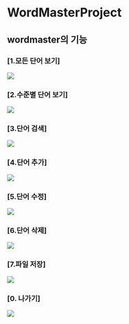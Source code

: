 # WordMasterProject

wordmaster의 기능
------------------

### [1.모든 단어 보기]
<img src = 'https://github.com/eunseoryu/WordMasterProject/blob/master/screenshot/%EB%8B%A8%EC%96%B4%20%EB%B3%B4%EA%B8%B0.jpg?raw=true'>

### [2.수준별 단어 보기]
<img src = 'https://github.com/eunseoryu/WordMasterProject/blob/master/screenshot/%EC%88%98%EC%A4%80%EB%B3%84%20%EB%8B%A8%EC%96%B4%EB%B3%B4%EA%B8%B0.jpg?raw=true'>

### [3.단어 검색]
<img src = 'https://github.com/eunseoryu/WordMasterProject/blob/master/screenshot/%EB%8B%A8%EC%96%B4%20%EA%B2%80%EC%83%89.jpg?raw=true'>

### [4.단어 추가]
<img src = 'https://github.com/eunseoryu/WordMasterProject/blob/master/screenshot/%EB%8B%A8%EC%96%B4%20%EC%B6%94%EA%B0%80.jpg?raw=true'>

### [5.단어 수정]
<img src = 'https://github.com/eunseoryu/WordMasterProject/blob/master/screenshot/%EB%8B%A8%EC%96%B4%20%EC%88%98%EC%A0%95.jpg?raw=true'>

### [6.단어 삭제]
<img src = 'https://github.com/eunseoryu/WordMasterProject/blob/master/screenshot/%EB%8B%A8%EC%96%B4%20%EC%82%AD%EC%A0%9C.jpg?raw=true'>

### [7.파일 저장]
<img src = 'https://github.com/eunseoryu/WordMasterProject/blob/master/screenshot/%ED%8C%8C%EC%9D%BC%20%EC%A0%80%EC%9E%A5.jpg?raw=true'>

### [0. 나가기]
<img src = 'https://github.com/eunseoryu/WordMasterProject/blob/master/screenshot/%ED%94%84%EB%A1%9C%EA%B7%B8%EB%9E%A8%20%EC%A2%85%EB%A3%8C.jpg?raw=true'>
